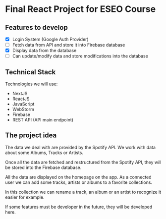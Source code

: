 # Final React Project for ESEO Course

## Features to develop
- [x] Login System (Google Auth Provider)
- [ ] Fetch data from API and store it into Firebase database
- [x] Display data from the database
- [ ] Can update/modify data and store modifications into the database

## Technical Stack

Technologies we will use:

- NextJS
- ReactJS
- JavaScript
- WebStorm
- Firebase
- REST API (API main endpoint)

## The project idea

The data we deal with are provided by the Spotify API. We work with data about some Albums, Tracks or Artists.

Once all the data are fetched and restructured from the Spotify API, they will be stored into the Firebase database.

All the data are displayed on the homepage on the app. As a connected user we can add some tracks, artists or albums to a favorite collections.

In this collection we can rename a track, an album or an artist to recognize it easier for example.


If some features must be developer in the future, they will be developed here.
